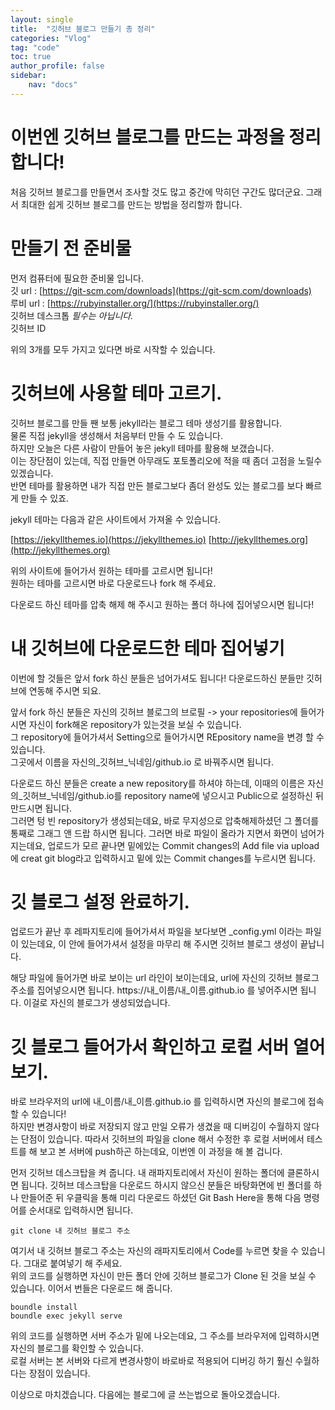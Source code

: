 ```yaml
---
layout: single
title:  "깃허브 블로그 만들기 총 정리"
categories: "Vlog"
tag: "code"
toc: true
author_profile: false
sidebar:
    nav: "docs"
---
```


# 이번엔 깃허브 블로그를 만드는 과정을 정리합니다!
처음 깃허브 블로그를 만들면서 조사할 것도 많고 중간에 막히던 구간도 많더군요. 그래서 최대한 쉽게 깃허브 블로그를 만드는 방법을 정리할까 합니다.

# 만들기 전 준비물
먼저 컴퓨터에 필요한 준비물 입니다.  
깃      url : [https://git-scm.com/downloads](https://git-scm.com/downloads)  
루비    url : [https://rubyinstaller.org/](https://rubyinstaller.org/)  
깃허브 데스크톱     *필수는 아닙니다.*  
깃허브 ID

위의 3개를 모두 가지고 있다면 바로 시작할 수 있습니다.  

# 깃허브에 사용할 테마 고르기.
깃허브 블로그를 만들 짼 보통 jekyll라는 블로그 테마 생성기를 활용합니다.  
물론 직접 jekyll을 생성해서 처음부터 만들 수 도 있습니다.  
하지만 오늘은 다른 사람이 만들어 놓은 jekyll 테마를 활용해 보갰습니다.  
이는 장단점이 있는데, 직접 만들면 아무래도 포토폴리오에 적을 때 좀더 고점을 노릴수 있겠습니다.  
반면 테마를 활용하면 내가 직접 만든 블로그보다 좀더 완성도 있는 블로그를 보다 빠르게 만들 수 있죠.

jekyll 테마는 다음과 같은 사이트에서 가져올 수 있습니다.  

[https://jekyllthemes.io](https://jekyllthemes.io)
[http://jekyllthemes.org](http://jekyllthemes.org)

위의 사이트에 들어가서 원하는 테마를 고르시면 됩니다!  
원하는 테마를 고르시면 바로 다운로드나 fork 해 주세요.

다운로드 하신 테마를 압축 해제 해 주시고 원하는 폴더 하나에 집어넣으시면 됩니다!

# 내 깃허브에 다운로드한 테마 집어넣기
이번에 할 것들은 앞서 fork 하신 분들은 넘어가셔도 됩니다! 다운로드하신 분들만 깃허브에 연동해 주시면 되요.  

앞서 fork 하신 분들은 자신의 깃허브 블로그의 브로필 -> your repositories에 들어가시면 자신이 fork해온 repository가 있는것을 보실 수 있습니다.  
그 repository에 들어가셔서 Setting으로 들어가시면 REpository name을 변경 할 수 있습니다.  
그곳에서 이름을 자신의_깃허브_닉네임/github.io 로 바꿔주시면 됩니다.


다운로드 하신 분들은 create a new repository를 하셔야 하는데, 이때의 이름은 자신의_깃허브_닉네임/github.io를 repository name에 넣으시고 Public으로 설정하신 뒤 만드시면 됩니다.  
그러면 텅 빈 repository가 생성되는데요, 바로 무지성으로 압축해제하셨던 그 폴더를 통째로 그래그 앤 드랍 하시면 됩니다. 그러면 바로 파일이 올라가 지면서 화면이 넘어가 지는데요, 업로드가 모르 끝나면 밑에있는 Commit changes의 Add file via upload에 creat git blog라고 입력하시고 밑에 있는 Commit changes를 누르시면 됩니다.

# 깃 블로그 설정 완료하기.
업로드가 끝난 후 레파지토리에 들어가셔서 파일을 보다보면 _config.yml 이라는 파일이 있는데요, 이 안에 들어가셔서 설정을 마무리 해 주시면 깃허브 블로그 생성이 끝납니다.  

해당 파일에 들어가면 바로 보이는 url 라인이 보이는데요, url에 자신의 깃허브 블로그 주소를 집어넣으시면 됩니다. https://내_이름/내_이름.github.io 를 넣어주시면 됩니다. 이걸로 자신의 블로그가 생성되었습니다.

# 깃 블로그 들어가서 확인하고 로컬 서버 열어보기.
바로 브라우저의 url에 내_이름/내_이름.github.io 를 입력하시면 자신의 블로그에 접속할 수 있습니다!  
하지만 변경사항이 바로 저장되지 않고 만일 오류가 생겼을 때 디버깅이 수월하지 않다는 단점이 있습니다. 따라서 깃허브의 파일을 clone 해서 수정한 후 로컬 서버에서 테스트를 해 보고 본 서버에 push하곤 하는데요, 이번엔 이 과정을 해 볼 겁니다.  

먼저 깃허브 데스크탑을 켜 줍니다. 내 래파지토리에서 자신이 원하는 폴더에 클론하시면 됩니다. 깃허브 데스크탑을 다운로드  하시지 않으신 분들은 바탕화면에 빈 폴더를 하나 만들어준 뒤 우클릭을 통해 미리 다운로드 하셨던 Git Bash Here을 통해 다음 명령어를 순서대로 입력하시면 됩니다.
```git
git clone 내 깃허브 블로그 주소
```  
여기서 내 깃허브 블로그 주소는 자신의 래파지토리에서 Code를 누르면 찾을 수 있습니다.
그대로 붙여넣기 해 주세요.  
위의 코드를 실행하면 자신이 만든 폴더 안에 깃허브 블로그가 Clone 된 것을 보실 수 있습니다.
이어서 번들은 다운로드 해 줍니다.
```git
boundle install
boundle exec jekyll serve
```
위의 코드를 실행하면 서버 주소가 밑에 나오는데요, 그 주소를 브라우저에 입력하시면 자신의 블로그를 확인할 수 있습니다.  
로컬 서버는 본 서버와 다르게 변경사항이 바로바로 적용되어 디버깅 하기 훨신 수월하다는 장점이 있습니다.

이상으로 마치겠습니다.
다음에는 블로그에 글 쓰는법으로 돌아오겠습니다.